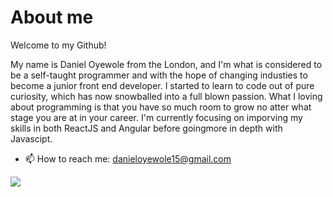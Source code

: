 # About me
Welcome to my Github! 

My name is Daniel Oyewole from the London, and I'm what is considered to be a self-taught programmer and with the hope of changing industies to become a junior front end developer. I started to learn to code out of pure curiosity, which has now snowballed into a full blown passion. What I loving about programming is that you have so much room to grow no atter what stage you are at in your career. I'm currently focusing on imporving my skills in both ReactJS and Angular before goingmore in depth with Javascipt. 

- 📫 How to reach me: danieloyewole15@gmail.com 


<a href="https://github.com/anuraghazra/github-readme-stats">
  <img align="center" src="https://github-readme-stats.vercel.app/api?username=Daniel-O-dev&show_icons=true&theme=github_dark" />
</a>
